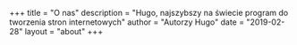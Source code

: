 +++
title = "O nas"
description = "Hugo, najszybszy na świecie program do tworzenia stron internetowych"
author = "Autorzy Hugo"
date = "2019-02-28"
layout = "about"
+++
